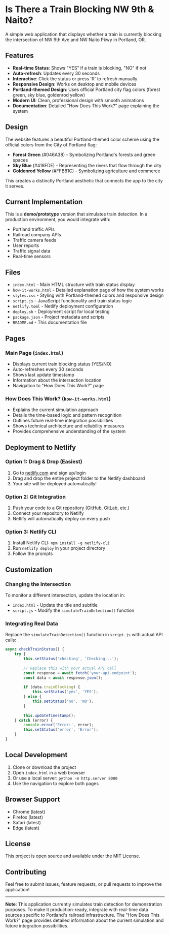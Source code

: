 # Is There a Train Blocking NW 9th & Naito?

A simple web application that displays whether a train is currently blocking the intersection of NW 9th Ave and NW Naito Pkwy in Portland, OR.

## Features

- **Real-time Status**: Shows "YES" if a train is blocking, "NO" if not
- **Auto-refresh**: Updates every 30 seconds
- **Interactive**: Click the status or press 'R' to refresh manually
- **Responsive Design**: Works on desktop and mobile devices
- **Portland-themed Design**: Uses official Portland city flag colors (forest green, sky blue, goldenrod yellow)
- **Modern UI**: Clean, professional design with smooth animations
- **Documentation**: Detailed "How Does This Work?" page explaining the system

## Design

The website features a beautiful Portland-themed color scheme using the official colors from the City of Portland flag:
- **Forest Green** (#046A38) - Symbolizing Portland's forests and green spaces
- **Sky Blue** (#418FDE) - Representing the rivers that flow through the city
- **Goldenrod Yellow** (#FFB81C) - Symbolizing agriculture and commerce

This creates a distinctly Portland aesthetic that connects the app to the city it serves.

## Current Implementation

This is a **demo/prototype** version that simulates train detection. In a production environment, you would integrate with:

- Portland traffic APIs
- Railroad company APIs
- Traffic camera feeds
- User reports
- Traffic signal data
- Real-time sensors

## Files

- `index.html` - Main HTML structure with train status display
- `how-it-works.html` - Detailed explanation page of how the system works
- `styles.css` - Styling with Portland-themed colors and responsive design
- `script.js` - JavaScript functionality and train status logic
- `netlify.toml` - Netlify deployment configuration
- `deploy.sh` - Deployment script for local testing
- `package.json` - Project metadata and scripts
- `README.md` - This documentation file

## Pages

### Main Page (`index.html`)
- Displays current train blocking status (YES/NO)
- Auto-refreshes every 30 seconds
- Shows last update timestamp
- Information about the intersection location
- Navigation to "How Does This Work?" page

### How Does This Work? (`how-it-works.html`)
- Explains the current simulation approach
- Details the time-based logic and pattern recognition
- Outlines future real-time integration possibilities
- Shows technical architecture and reliability measures
- Provides comprehensive understanding of the system

## Deployment to Netlify

### Option 1: Drag & Drop (Easiest)

1. Go to [netlify.com](https://netlify.com) and sign up/login
2. Drag and drop the entire project folder to the Netlify dashboard
3. Your site will be deployed automatically!

### Option 2: Git Integration

1. Push your code to a Git repository (GitHub, GitLab, etc.)
2. Connect your repository to Netlify
3. Netlify will automatically deploy on every push

### Option 3: Netlify CLI

1. Install Netlify CLI: `npm install -g netlify-cli`
2. Run `netlify deploy` in your project directory
3. Follow the prompts

## Customization

### Changing the Intersection

To monitor a different intersection, update the location in:
- `index.html` - Update the title and subtitle
- `script.js` - Modify the `simulateTrainDetection()` function

### Integrating Real Data

Replace the `simulateTrainDetection()` function in `script.js` with actual API calls:

```javascript
async checkTrainStatus() {
    try {
        this.setStatus('checking', 'Checking...');
        
        // Replace this with your actual API call
        const response = await fetch('your-api-endpoint');
        const data = await response.json();
        
        if (data.trainBlocking) {
            this.setStatus('yes', 'YES');
        } else {
            this.setStatus('no', 'NO');
        }
        
        this.updateTimestamp();
    } catch (error) {
        console.error('Error:', error);
        this.setStatus('error', 'Error');
    }
}
```

## Local Development

1. Clone or download the project
2. Open `index.html` in a web browser
3. Or use a local server: `python -m http.server 8000`
4. Use the navigation to explore both pages

## Browser Support

- Chrome (latest)
- Firefox (latest)
- Safari (latest)
- Edge (latest)

## License

This project is open source and available under the MIT License.

## Contributing

Feel free to submit issues, feature requests, or pull requests to improve the application!

---

**Note**: This application currently simulates train detection for demonstration purposes. To make it production-ready, integrate with real-time data sources specific to Portland's railroad infrastructure. The "How Does This Work?" page provides detailed information about the current simulation and future integration possibilities. 
